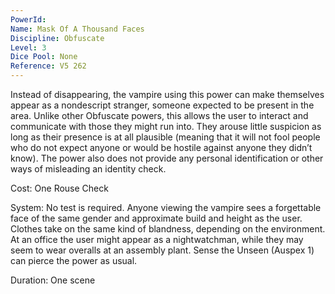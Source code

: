 ```yaml
---
PowerId: 
Name: Mask Of A Thousand Faces
Discipline: Obfuscate
Level: 3
Dice Pool: None
Reference: V5 262
---
```

Instead of disappearing, the vampire using this power can make themselves appear as a nondescript stranger, someone expected to be present in the area. Unlike other Obfuscate powers, this allows the user to interact and communicate with those they might run into. They arouse little suspicion as long as their presence is at all plausible (meaning that it will not fool people who do not expect anyone or would be hostile against anyone they didn’t know). The power also does not provide any personal identification or other ways of misleading an identity check.   

Cost: One Rouse Check   

System: No test is required. Anyone viewing the vampire sees a forgettable face of the same gender and approximate build and height as the user. Clothes take on the same kind of blandness, depending on the environment. At an office the user might appear as a nightwatchman, while they may seem to wear overalls at an assembly plant. Sense the Unseen (Auspex 1) can pierce the power as usual.   

Duration: One scene